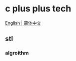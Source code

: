 # c plus plus tech

<p ##align="center">
  <a href="./README.md">English |
  <a href="./README_cn.md">简体中文</a>
</p>

## stl


### algroithm


